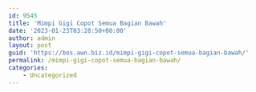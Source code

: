 ```yaml
---
id: 9545
title: 'Mimpi Gigi Copot Semua Bagian Bawah'
date: '2023-01-23T03:28:50+00:00'
author: admin
layout: post
guid: 'https://bos.awn.biz.id/mimpi-gigi-copot-semua-bagian-bawah/'
permalink: /mimpi-gigi-copot-semua-bagian-bawah/
categories:
    - Uncategorized
---
```


